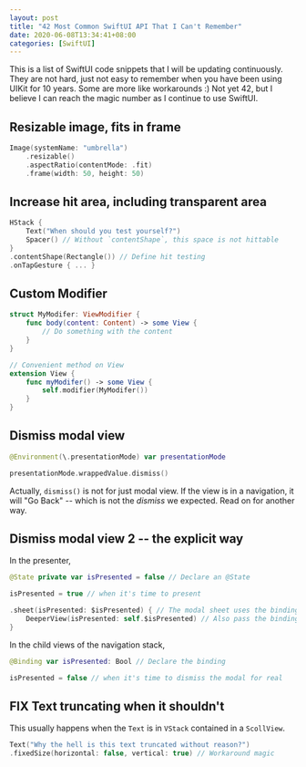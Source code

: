 ```yaml
---
layout: post
title: "42 Most Common SwiftUI API That I Can't Remember"
date: 2020-06-08T13:34:41+08:00
categories: [SwiftUI]
---
```


This is a list of SwiftUI code snippets that I will be updating continuously. They are not hard, just not easy to remember when you have been using UIKit for 10 years. Some are more like workarounds :) Not yet 42, but I believe I can reach the magic number as I continue to use SwiftUI.

## Resizable image, fits in frame

```swift
Image(systemName: "umbrella")
    .resizable()
    .aspectRatio(contentMode: .fit)
    .frame(width: 50, height: 50)
```

## Increase hit area, including transparent area

```swift
HStack {
    Text("When should you test yourself?")
    Spacer() // Without `contentShape`, this space is not hittable
}
.contentShape(Rectangle()) // Define hit testing
.onTapGesture { ... }
```

## Custom Modifier

```swift
struct MyModifer: ViewModifier {
    func body(content: Content) -> some View {
        // Do something with the content
    }
}

// Convenient method on View
extension View {
    func myModifer() -> some View {
        self.modifier(MyModifer())
    }
}
```

## Dismiss modal view

```swift
@Environment(\.presentationMode) var presentationMode

presentationMode.wrappedValue.dismiss()
```

Actually, `dismiss()` is not for just modal view. If the view is in a navigation, it will "Go Back" -- which is not the _dismiss_ we expected. Read on for another way.

## Dismiss modal view 2 -- the explicit way

In the presenter,

```swift
@State private var isPresented = false // Declare an @State

isPresented = true // when it's time to present

.sheet(isPresented: $isPresented) { // The modal sheet uses the binding
    DeeperView(isPresented: self.$isPresented) // Also pass the binding to any children
}
```

In the child views of the navigation stack,

```swift
@Binding var isPresented: Bool // Declare the binding

isPresented = false // when it's time to dismiss the modal for real
```

## FIX Text truncating when it shouldn't

This usually happens when the `Text` is in `VStack` contained in a `ScollView`. 

```swift
Text("Why the hell is this text truncated without reason?")
.fixedSize(horizontal: false, vertical: true) // Workaround magic
```
